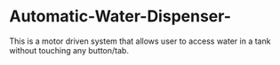 # Automatic-Water-Dispenser-
This is a motor driven system that allows user to access water in a tank without touching any button/tab.